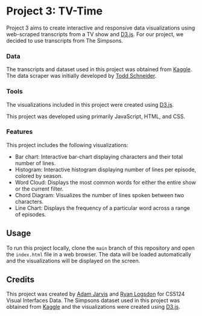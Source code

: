 # Project 3: TV-Time

Project 3 aims to create interactive and responsive data visualizations using web-scraped transcripts from a TV show and [D3.js](https://d3js.org/). For our project, we decided to use transcripts from The Simpsons.

### Data

The transcripts and dataset used in this project was obtained from [Kaggle](https://www.kaggle.com/datasets/prashant111/the-simpsons-dataset?resource=download). The data scraper was initially developed by [Todd Schneider](https://github.com/toddwschneider/flim-springfield).

### Tools

The visualizations included in this project were created using [D3.js](https://d3js.org/).

This project was developed using primarily JavaScript, HTML, and CSS.

### Features

This project includes the following visualizations:

- Bar chart: Interactive bar-chart displaying characters and their total number of lines.
- Histogram: Interactive histogram displaying number of lines per episode, colored by season.
- Word Cloud: Displays the most common words for either the entire show or the current filter.
- Chord Diagram: Visualizes the number of lines spoken between two characters.
- Line Chart: Displays the frequency of a particular word across a range of episodes. 

## Usage

To run this project locally, clone the `main` branch of this repository and open the `index.html` file in a web browser. The data will be loaded automatically and the visualizations will be displayed on the screen.

## Credits

This project was created by [Adam Jarvis](https://github.com/jarvisar) and [Ryan Logsdon](https://github.com/rlogsdon7) for CS5124 Visual Interfaces Data. The Simpsons dataset used in this project was obtained from [Kaggle](https://www.kaggle.com/datasets/prashant111/the-simpsons-dataset?resource=download/) and the visualizations were created using [D3.js](https://d3js.org/).
